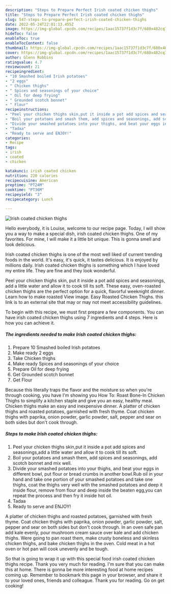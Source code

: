 ```yaml
---
description: "Steps to Prepare Perfect Irish coated chicken thighs"
title: "Steps to Prepare Perfect Irish coated chicken thighs"
slug: 547-steps-to-prepare-perfect-irish-coated-chicken-thighs
date: 2022-05-24T22:01:13.455Z
image: https://img-global.cpcdn.com/recipes/1aac15737f1d3c7f/680x482cq70/irish-coated-chicken-thighs-recipe-main-photo.jpg
hideToc: false
enableToc: true
enableTocContent: false
thumbnail: https://img-global.cpcdn.com/recipes/1aac15737f1d3c7f/680x482cq70/irish-coated-chicken-thighs-recipe-main-photo.jpg
cover: https://img-global.cpcdn.com/recipes/1aac15737f1d3c7f/680x482cq70/irish-coated-chicken-thighs-recipe-main-photo.jpg
author: Glenn Robbins
ratingvalue: 4.7
reviewcount: 21
recipeingredient:
- "10 Smashed boiled Irish potatoes"
- "2 eggs"
- " Chicken thighs"
- " Spices and seasonings of your choice"
- " Oil for deep frying"
- " Grounded scotch bonnet"
- " Flour"
recipeinstructions:
- "Peel your chicken thighs skin,put it inside a pot add spices and seasonings,add a little water and allow it to cook till its soft."
- "Boil your potatoes and smash them, add spices and seasonings, add scotch bonnet and mix well."
- "Divide your smashed potatoes into your thighs, and beat your eggs in different bowl, put flour or bread crumbs in another bowl.Rub oil in your hand and take one portion of your smashed potatoes and take one thighs, coat the thighs very well with the smashed potatoes and deep it inside flour, remove from flour and deep inside the beaten egg,you can repeat the process and then fry it inside hot oil."
- "Tadaa"
- "Ready to serve and ENJOY!"
categories:
- Recipe
tags:
- irish
- coated
- chicken

katakunci: irish coated chicken 
nutrition: 220 calories
recipecuisine: American
preptime: "PT24M"
cooktime: "PT36M"
recipeyield: "3"
recipecategory: Lunch

---
```



![Irish coated chicken thighs](https://img-global.cpcdn.com/recipes/1aac15737f1d3c7f/680x482cq70/irish-coated-chicken-thighs-recipe-main-photo.jpg)

Hello everybody, it is Louise, welcome to our recipe page. Today, I will show you a way to make a special dish, irish coated chicken thighs. One of my favorites. For mine, I will make it a little bit unique. This is gonna smell and look delicious.

Irish coated chicken thighs is one of the most well liked of current trending foods in the world. It's easy, it's quick, it tastes delicious. It is enjoyed by millions daily. Irish coated chicken thighs is something which I have loved my entire life. They are fine and they look wonderful.

Peel your chicken thighs skin, put it inside a pot add spices and seasonings, add a little water and allow it to cook till its soft. These easy, oven-roasted chicken thighs are the perfect option for a quick, flavorful weeknight dinner. Learn how to make roasted View image. Easy Roasted Chicken Thighs. this link is to an external site that may or may not meet accessibility guidelines.


To begin with this recipe, we must first prepare a few components. You can have irish coated chicken thighs using 7 ingredients and 4 steps. Here is how you can achieve it.

<!--inarticleads1-->

##### The ingredients needed to make Irish coated chicken thighs:

1. Prepare 10 Smashed boiled Irish potatoes
1. Make ready 2 eggs
1. Take  Chicken thighs
1. Make ready  Spices and seasonings of your choice
1. Prepare  Oil for deep frying
1. Get  Grounded scotch bonnet
1. Get  Flour


Because this literally traps the flavor and the moisture so when you&#39;re through cooking, you have I&#39;m showing you How To: Roast Bone-In Chicken Thighs to simplify a kitchen staple and give you an easy, healthy meal. Chicken thighs make an easy and inexpensive dinner. A platter of chicken thighs and roasted potatoes, garnished with fresh thyme. Coat chicken thighs with paprika, onion powder, garlic powder, salt, pepper and sear on both sides but don&#39;t cook through. 

<!--inarticleads2-->

##### Steps to make Irish coated chicken thighs:

1. Peel your chicken thighs skin,put it inside a pot add spices and seasonings,add a little water and allow it to cook till its soft.
1. Boil your potatoes and smash them, add spices and seasonings, add scotch bonnet and mix well.
1. Divide your smashed potatoes into your thighs, and beat your eggs in different bowl, put flour or bread crumbs in another bowl.Rub oil in your hand and take one portion of your smashed potatoes and take one thighs, coat the thighs very well with the smashed potatoes and deep it inside flour, remove from flour and deep inside the beaten egg,you can repeat the process and then fry it inside hot oil.
1. Tadaa
1. Ready to serve and ENJOY!

A platter of chicken thighs and roasted potatoes, garnished with fresh thyme. Coat chicken thighs with paprika, onion powder, garlic powder, salt, pepper and sear on both sides but don&#39;t cook through. In an oven safe pan add kale evenly, pour mushroom cream sauce over kale and add chicken thighs. Were going to pan roast them, make crusty boneless and skinless chicken thighs, and bake chicken thighs in the oven. Cold meat in a hot oven or hot pan will cook unevenly and be tough. 

So that is going to wrap it up with this special food irish coated chicken thighs recipe. Thank you very much for reading. I'm sure that you can make this at home. There is gonna be more interesting food at home recipes coming up. Remember to bookmark this page in your browser, and share it to your loved ones, friends and colleague. Thank you for reading. Go on get cooking!
